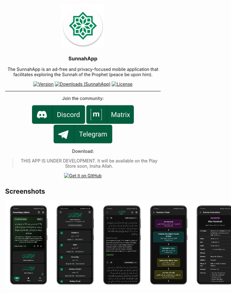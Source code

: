 <div align="center">

<img src="app/src/main/res/mipmap-xxxhdpi/ic_launcher_round.webp" alt='SunnahApp logo' height="140"/>

### SunnahApp

The SunnahApp is an ad-free and privacy-focused mobile application that facilitates exploring the Sunnah of the Prophet (peace be upon him).

[![Version](https://img.shields.io/github/v/release/AlfaazPlus/SunnahApp?include_prereleases&sort=semver&color=025e3e&style=flat-square)](https://github.com/AlfaazPlus/SunnahApp/releases/latest)
[![Downloads (SunnahApp)](https://img.shields.io/github/downloads/AlfaazPlus/SunnahApp/total?logo=github&color=025e3e&style=flat-square)](https://github.com/AlfaazPlus/SunnahApp/releases/latest)
[![License](https://img.shields.io/github/license/AlfaazPlus/SunnahApp?color=025e3e&style=flat-square)](https://github.com/AlfaazPlus/SunnahApp/blob/master/LICENSE)

<hr />

Join the community:

[![Discord](repo_assets/widgets/discord.svg)](https://discord.com/invite/vtutnwzxRb)
[![Matrix](repo_assets/widgets/matrix.svg)](https://matrix.to/#/#AlfaazPlus-ot:matrix.org)
[![Telegram](repo_assets/widgets/telegram.svg)](https://t.me/thequranapp)

Download:

> THIS APP IS UNDER DEVELOPMENT. It will be available on the Play Store soon, Insha Allah.

[<img src="https://user-images.githubusercontent.com/69304392/148696068-0cfea65d-b18f-4685-82b5-329a330b1c0d.png"
alt='Get it on GitHub'
height="80">](https://github.com/alfaazplus/sunnahapp/releases)

</div>

## Screenshots

<div align="center" style="width:100%; display:flex; justify-content:space-between;">
      <img src="repo_assets/screenshots/1_homepage.png" alt='Screenshot 1' width='30%' />
      <img src="repo_assets/screenshots/2_books_index.png" alt='Screenshot 2' width='30%' />
      <img src="repo_assets/screenshots/3_reader.png" alt='Screenshot 3' width='30%' />
      <img src="repo_assets/screenshots/4_narrators_chain.png" alt='Screenshot 4' width='30%' />
      <img src="repo_assets/screenshots/5_scholar_info.png" alt='Screenshot 5' width='30%' />
      <img src="repo_assets/screenshots/6_search_results.png" alt='Screenshot 6' width='30%' />
      <img src="repo_assets/screenshots/7_library.png" alt='Screenshot 7' width='30%' />
      <img src="repo_assets/screenshots/8_collection_items.png" alt='Screenshot 8' width='30%' />
      <img src="repo_assets/screenshots/9_layout_options.png" alt='Screenshot 9' width='30%' />
      <img src="repo_assets/screenshots/10_theme_settings.png" alt='Screenshot 10' width='30%' />
</div> 

